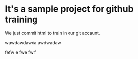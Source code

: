 # It's a sample project for github training

We just commit html to train in our git accaunt.

wawdawdawda
awdwadaw

fefw
e
fwe
fw
f
